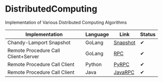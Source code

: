 # DistributedComputing

Implementation of Various Distributed Computing Algorithms

Implementation | Language  | Link | Status
----------------|----------|------ |-------
Chandy-Lamport Snapshot | GoLang | [Snapshot](https://github.com/AjayBadrinath/DistributedComputing/tree/master/Chandy-Lamport) |✔
Remote Procedure Call Client+Server   | GoLang | [RPC](https://github.com/AjayBadrinath/DistributedComputing/tree/master/RPC/golang)|✔
Remote Procedure Call  Client                      |Python   | [PyRPC](https://github.com/AjayBadrinath/DistributedComputing/tree/master/RPC/python)|✔
Remote Procedure Call  Client                   | Java    | [JavaRPC](https://github.com/AjayBadrinath/DistributedComputing/tree/master/RPC/Java)|✔
